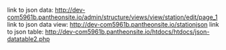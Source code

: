 link to json data: http://dev-com5961b.pantheonsite.io/admin/structure/views/view/station/edit/page_1
link to json data view: http://dev-com5961b.pantheonsite.io/stationjson
link to json table: http://dev-com5961b.pantheonsite.io/htdocs/htdocs/json-datatable2.php
